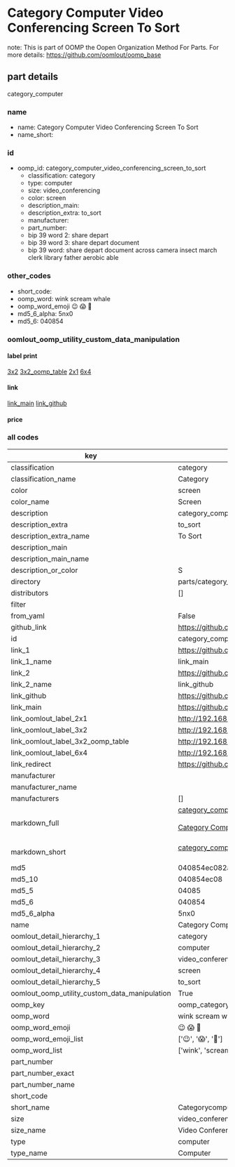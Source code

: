 # Category Computer Video Conferencing Screen To Sort  

note: This is part of OOMP the Oopen Organization Method For Parts. For more details: https://github.com/oomlout/oomp_base

##  part details
  



category_computer



### name
* name: Category Computer Video Conferencing Screen To Sort
* name_short: 
### id
* oomp_id: category_computer_video_conferencing_screen_to_sort
  * classification: category
  * type: computer
  * size: video_conferencing
  * color: screen
  * description_main: 
  * description_extra: to_sort
  * manufacturer: 
  * part_number: 
  * bip 39 word 2: share depart
  * bip 39 word 3: share depart document
  * bip 39 word: share depart document across camera insect march clerk library father aerobic able

### other_codes
* short_code: 
* oomp_word: wink scream whale
* oomp_word_emoji :wink: :scream: :whale:
* md5_6_alpha: 5nx0
* md5_6: 040854






### oomlout_oomp_utility_custom_data_manipulation
#### label print
[3x2](http://192.168.1.245:1112/?label=oomp%205nx0)
[3x2_oomp_table](http://192.168.1.108:1112/?label=oomp%205nx0)
[2x1](http://192.168.1.242:1112/?label=oomp%205nx0)
[6x4](http://192.168.1.55:1112/?label=oomp%205nx0)    

#### link

[link_main](https://github.com/oomlout/oomlout_oomp_version_1_messy/tree/main/parts/category_computer_video_conferencing_screen_to_sort) [link_github](https://github.com/oomlout/oomlout_oomp_version_1_messy/tree/main/parts/category_computer_video_conferencing_screen_to_sort)                             

#### price







### all codes 
| key | value |  
| --- | --- |  
| classification | category |  
| classification_name | Category |  
| color | screen |  
| color_name | Screen |  
| description | category_computer |  
| description_extra | to_sort |  
| description_extra_name | To Sort |  
| description_main |  |  
| description_main_name |  |  
| description_or_color | S  |  
| directory | parts/category_computer_video_conferencing_screen_to_sort |  
| distributors | [] |  
| filter |  |  
| from_yaml | False |  
| github_link | https://github.com/oomlout/oomlout_oomp_part_src/tree/main/parts/category_computer_video_conferencing_screen_to_sort |  
| id | category_computer_video_conferencing_screen_to_sort |  
| link_1 | https://github.com/oomlout/oomlout_oomp_version_1_messy/tree/main/parts/category_computer_video_conferencing_screen_to_sort |  
| link_1_name | link_main |  
| link_2 | https://github.com/oomlout/oomlout_oomp_version_1_messy/tree/main/parts/category_computer_video_conferencing_screen_to_sort |  
| link_2_name | link_github |  
| link_github | https://github.com/oomlout/oomlout_oomp_version_1_messy/tree/main/parts/category_computer_video_conferencing_screen_to_sort |  
| link_main | https://github.com/oomlout/oomlout_oomp_version_1_messy/tree/main/parts/category_computer_video_conferencing_screen_to_sort |  
| link_oomlout_label_2x1 | http://192.168.1.242:1112/?label=oomp%205nx0 |  
| link_oomlout_label_3x2 | http://192.168.1.245:1112/?label=oomp%205nx0 |  
| link_oomlout_label_3x2_oomp_table | http://192.168.1.108:1112/?label=oomp%205nx0 |  
| link_oomlout_label_6x4 | http://192.168.1.55:1112/?label=oomp%205nx0 |  
| link_redirect | https://github.com/oomlout/oomlout_oomp_version_1_messy/tree/main/parts/category_computer_video_conferencing_screen_to_sort |  
| manufacturer |  |  
| manufacturer_name |  |  
| manufacturers | [] |  
| markdown_full | [category_computer_video_conferencing_screen_to_sort](none)<br>[](none)<br>[Category Computer Video Conferencing Screen To Sort](none)<br><br> |  
| markdown_short | [category_computer_video_conferencing_screen_to_sort](none)<br><br> |  
| md5 | 040854ec082a70f9d410502480ceb629 |  
| md5_10 | 040854ec08 |  
| md5_5 | 04085 |  
| md5_6 | 040854 |  
| md5_6_alpha | 5nx0 |  
| name | Category Computer Video Conferencing Screen To Sort |  
| oomlout_detail_hierarchy_1 | category |  
| oomlout_detail_hierarchy_2 | computer |  
| oomlout_detail_hierarchy_3 | video_conferencing |  
| oomlout_detail_hierarchy_4 | screen |  
| oomlout_detail_hierarchy_5 | to_sort |  
| oomlout_oomp_utility_custom_data_manipulation | True |  
| oomp_key | oomp_category_computer_video_conferencing_screen_to_sort |  
| oomp_word | wink scream whale |  
| oomp_word_emoji | :wink: :scream: :whale: |  
| oomp_word_emoji_list | [':wink:', ':scream:', ':whale:'] |  
| oomp_word_list | ['wink', 'scream', 'whale'] |  
| part_number |  |  
| part_number_exact |  |  
| part_number_name |  |  
| short_code |  |  
| short_name | Categorycomputer |  
| size | video_conferencing |  
| size_name | Video Conferencing |  
| type | computer |  
| type_name | Computer |  
